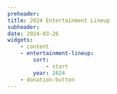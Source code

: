 ```yaml
---
preheader: 
title: 2024 Entertainment Lineup
subheader: 
date: 2024-03-26
widgets:
    - content
    - entertainment-lineup:
        sort: 
            - start
        year: 2024
    - donation-button
---
```

